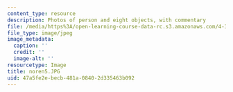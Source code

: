```yaml
---
content_type: resource
description: Photos of person and eight objects, with commentary
file: /media/https%3A/open-learning-course-data-rc.s3.amazonaws.com/4-341-introduction-to-photography-fall-2002/47a5fe2ebecb481a08402d335463b092_noren5.JPG
file_type: image/jpeg
image_metadata:
  caption: ''
  credit: ''
  image-alt: ''
resourcetype: Image
title: noren5.JPG
uid: 47a5fe2e-becb-481a-0840-2d335463b092
---
```

